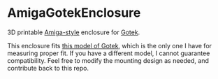 # AmigaGotekEnclosure
3D printable [Amiga-style](https://www.computerhistory.org/collections/catalog/X1611.99E) enclosure for [Gotek](https://www.ami64.com/product-page/advanced-gotek-usb-flash-drive-for-amiga).

This enclosure fits [this model of Gotek](https://www.ami64.com/product-page/advanced-gotek-usb-flash-drive-for-amiga), which is the only one I have for measuring proper fit.  If you have a different model, I cannot guarantee compatibility.  Feel free to modify the mounting design as needed, and contribute back to this repo.
